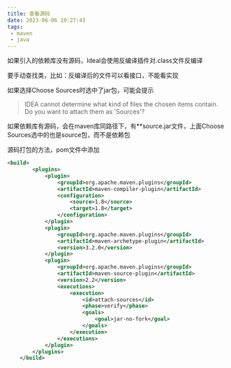 ```yaml
---
title: 查看源码
date: 2023-06-06 19:27:43
tags:
 - maven
 - java
---
```


如果引入的依赖库没有源码，Ideal会使用反编译插件对.class文件反编译

要手动查找类，比如：反编译后的文件可以看接口，不能看实现

如果选择Choose Sources时选中了jar包，可能会提示

> IDEA cannot determine what kind of files the chosen items contain. Do you want to attach them as 'Sources'?

如果依赖库有源码，会在maven库同路径下，有**source.jar文件，上面Choose Sources选中的也是source包，而不是依赖包

源码打包的方法，pom文件中添加

``` xml
<build>
        <plugins>
            <plugin>
                <groupId>org.apache.maven.plugins</groupId>
                <artifactId>maven-compiler-plugin</artifactId>
                <configuration>
                    <source>1.8</source>
                    <target>1.8</target>
                </configuration>
            </plugin>
            <plugin>
                <groupId>org.apache.maven.plugins</groupId>
                <artifactId>maven-archetype-plugin</artifactId>
                <version>3.2.0</version>
            </plugin>
            <plugin>
                <groupId>org.apache.maven.plugins</groupId>
                <artifactId>maven-source-plugin</artifactId>
                <version>2.2</version>
                <executions>
                    <execution>
                        <id>attach-sources</id>
                        <phase>verify</phase>
                        <goals>
                            <goal>jar-no-fork</goal>
                        </goals>
                    </execution>
                </executions>
            </plugin>
        </plugins>
    </build>
```



